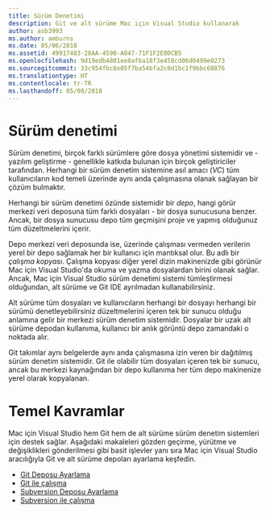 ```yaml
---
title: Sürüm Denetimi
description: Git ve alt sürüme Mac için Visual Studio kullanarak
author: asb3993
ms.author: amburns
ms.date: 05/06/2018
ms.assetid: 49917483-28AA-4598-A847-71F1F2E0DCB5
ms.openlocfilehash: 9d19edb4801ee8af6a18f3e458cd06d0499e0273
ms.sourcegitcommit: 33c954fbc8e05f7ba54bfa2c0d1bc1f9bbc68876
ms.translationtype: HT
ms.contentlocale: tr-TR
ms.lasthandoff: 05/08/2018
---
```

# <a name="version-control"></a>Sürüm denetimi

Sürüm denetimi, birçok farklı sürümlere göre dosya yönetimi sistemidir ve - yazılım geliştirme - genellikle katkıda bulunan için birçok geliştiriciler tarafından. Herhangi bir sürüm denetim sistemine asıl amacı (_VC_) tüm kullanıcıların kod temeli üzerinde aynı anda çalışmasına olanak sağlayan bir çözüm bulmaktır.

Herhangi bir sürüm denetimi özünde sistemidir bir _depo_, hangi görür merkezi veri deposuna tüm farklı dosyaları - bir dosya sunucusuna benzer. Ancak, bir dosya sunucusu depo tüm geçmişini proje ve yapmış olduğunuz tüm düzeltmelerini içerir.

Depo merkezi veri deposunda ise, üzerinde çalışması vermeden verilerin yerel bir depo sağlamak her bir kullanıcı için mantıksal olur. Bu adlı bir _çalışma kopyası_. Çalışma kopyası diğer yerel dizin makinenizde gibi görünür Mac için Visual Studio'da okuma ve yazma dosyalardan birini olanak sağlar. Ancak, Mac için Visual Studio sürüm denetimi sistemi tümleştirmesi olduğundan, alt sürüme ve Git IDE ayrılmadan kullanabilirsiniz.

Alt sürüme tüm dosyaları ve kullanıcıların herhangi bir dosyayı herhangi bir sürümü denetleyebilirsiniz düzeltmelerini içeren tek bir sunucu olduğu anlamına gelir bir merkezi sürüm denetim sistemidir. Dosyalar bir uzak alt sürüme depodan kullanıma, kullanıcı bir anlık görüntü depo zamandaki o noktada alır.

Git takımlar aynı belgelerde aynı anda çalışmasına izin veren bir dağıtılmış sürüm denetim sistemidir. Git ile olabilir tüm dosyaları içeren tek bir sunucu, ancak bu merkezi kaynağından bir depo kullanıma her tüm depo makinenize yerel olarak kopyalanan.

# <a name="basic-concepts"></a>Temel Kavramlar 

Mac için Visual Studio hem Git hem de alt sürüme sürüm denetim sistemleri için destek sağlar. Aşağıdaki makaleleri gözden geçirme, yürütme ve değişiklikleri gönderilmesi gibi basit işlevler yanı sıra Mac için Visual Studio aracılığıyla Git ve alt sürüme depoları ayarlama keşfedin.

* [Git Deposu Ayarlama](~/set-up-git-repository.md) 
* [Git ile çalışma](~/working-with-git.md)
* [Subversion Deposu Ayarlama](~/set-up-subversion-repository.md)
* [Subversion ile çalışma](~/working-with-subversion.md)